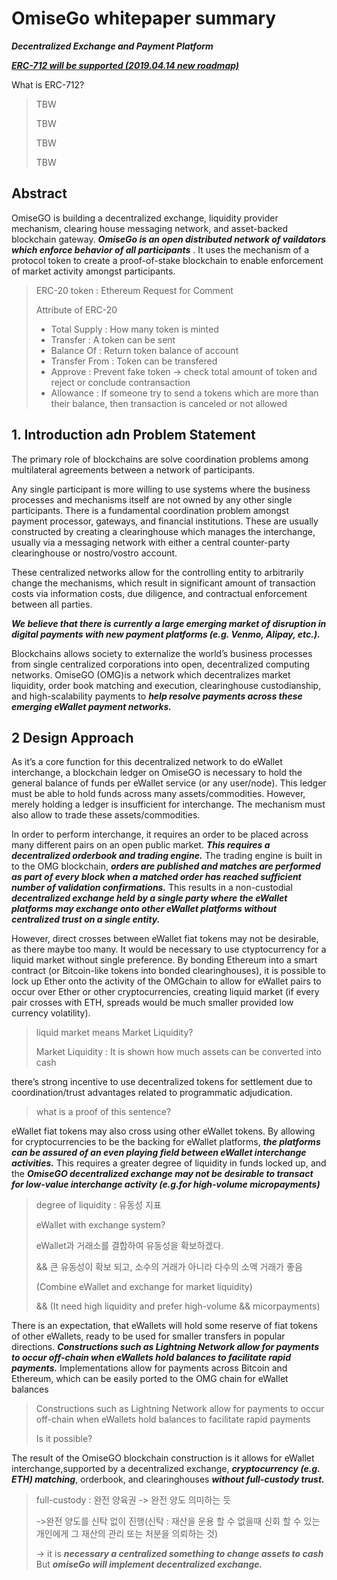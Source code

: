 # OmiseGo whitepaper summary

***Decentralized Exchange and Payment Platform***

***[ERC-712 will be supported (2019.04.14 new roadmap)](https://blog.omisego.network/omisego-roadmap-update-25075416d6f1)***

What is ERC-712?

> TBW
>
> TBW
>
> TBW
>
> TBW

## Abstract

OmiseGO is building a decentralized exchange, liquidity provider mechanism, clearing house messaging network, and asset-backed blockchain gateway. ***OmiseGo is an open distributed network of vaildators which enforce behavior of all participants*** . It uses the mechanism of a protocol token to create a proof-of-stake blockchain to enable enforcement of market activity amongst participants. 

> ERC-20 token : Ethereum Request for Comment
>
> Attribute of ERC-20
>
> - Total Supply : How many token is minted
> - Transfer : A token can be sent 
> - Balance Of : Return token balance of account
> - Transfer From : Token can be transfered
> - Approve : Prevent fake token -> check total amount of token and reject or conclude contransaction 
> - Allowance : If someone try to send a tokens which are more than their balance, then transaction is canceled or not allowed



## 1. Introduction adn Problem Statement ##

The primary role of blockchains are solve coordination problems among multilateral agreements between a network of participants.

Any single participant is more willing to use systems where the business processes and mechanisms itself are not owned by any other single participants. There is a fundamental coordination problem amongst payment processor, gateways, and financial institutions. These are usually constructed by creating a clearinghouse which manages the interchange, usually via a messaging  network with either a central counter-party clearinghouse or nostro/vostro account.

These  centralized  networks  allow  for  the  controlling  entity  to arbitrarily change the mechanisms, which result in significant amount of transaction costs via information costs, due diligence, and contractual enforcement between all parties.

***We believe that there is currently a large emerging market of disruption in digital payments with new payment platforms (e.g.  Venmo, Alipay, etc.).***

Blockchains allows society to externalize the world’s business processes from single centralized corporations into open, decentralized computing networks. OmiseGO (OMG)is a network which decentralizes market liquidity, order book matching and execution, clearinghouse custodianship, and high-scalability payments to ***help resolve payments across these emerging eWallet payment networks.***



## 2 Design Approach

As  it’s  a  core  function  for  this  decentralized  network  to  do  eWallet  interchange,  a blockchain ledger on OmiseGO is necessary to hold the general balance of funds per eWallet service (or any user/node). This ledger must be able to hold funds across many assets/commodities. However, merely holding a ledger is insufficient for interchange. The mechanism must also allow to trade these assets/commodities.

In order to perform interchange, it requires an order to be placed across many different pairs on an open public market. ***This requires a decentralized orderbook and trading engine.*** The trading engine is built in to the OMG blockchain,  ***orders are published and matches are performed as part of every block  when a matched order has reached sufficient number of validation confirmations.*** This  results  in  a  non-custodial  ***decentralized  exchange  held  by a  single  party  where  the  eWallet  platforms  may  exchange  onto  other  eWallet  platforms without centralized trust on a single entity.***

However, direct crosses between eWallet fiat tokens may not be desirable, as there maybe  too  many. It would be necessary to use ctyptocurrency for a liquid market without single preference.  By bonding Ethereum into a smart contract  (or Bitcoin-like tokens into bonded clearinghouses), it is possible to lock up Ether onto the activity of the OMGchain to allow for eWallet pairs to occur over Ether or other cryptocurrencies, creating  liquid  market  (if  every  pair  crosses  with  ETH,  spreads  would  be  much  smaller  provided low  currency  volatility).  

> liquid market means Market Liquidity?
>
> Market Liquidity : It is shown how much assets can be converted into cash

 there’s strong incentive to use decentralized tokens for settlement due to coordination/trust advantages related to programmatic adjudication. 

> what is a proof of this sentence?

eWallet fiat tokens may also cross using other eWallet tokens. By  allowing  for  cryptocurrencies  to  be  the  backing  for eWallet platforms, ***the platforms can be assured of an even playing field between eWallet interchange activities.*** This requires a greater degree of liquidity in funds locked up, and the ***OmiseGO decentralized exchange may not be desirable to transact for low-value interchange activity (e.g.for high-volume micropayments)***

> degree of liquidity : 유동성 지표
>
> eWallet with exchange system?
>
> 
>
> eWallet과 거래소를 결합하여 유동성을 확보하겠다.  
>
> && 큰 유동성이 확보 되고, 소수의 거래가 아니라 다수의 소액 거래가 좋음
>
> 
>
> (Combine eWallet and exchange for market liquidity)
>
> &&  (It need high liquidity and prefer high-volume && micorpayments) 

 There is an expectation, that eWallets will hold some reserve of fiat tokens of other eWallets, ready to be used for smaller transfers in popular directions. ***Constructions  such  as  Lightning  Network  allow  for payments  to  occur off-chain  when eWallets hold balances to facilitate rapid payments.***  Implementations allow for payments across Bitcoin and Ethereum, which can be easily ported to the OMG chain for eWallet balances

> Constructions  such  as  Lightning  Network  allow  for payments  to  occur off-chain  when eWallets hold balances to facilitate rapid payments 
>
> Is it possible?

The result of the OmiseGO blockchain construction is it allows for eWallet interchange,supported by a decentralized exchange, ***cryptocurrency (e.g.  ETH) matching***, orderbook, and clearinghouses ***without full-custody trust.***

> full-custody : 완전 양육권 -> 완전 양도 의미하는 듯
>
> ->완전 양도를 신탁 없이 진행(신탁 : 재산을 운용 할 수 없을때 신회 할 수 있는 개인에게 그 재산의 관리 또는 처분을 의뢰하는 것)
>
> -> it is ***necessary a centralized something to change assets to cash*** But ***omiseGo will implement decentralized exchange.***



